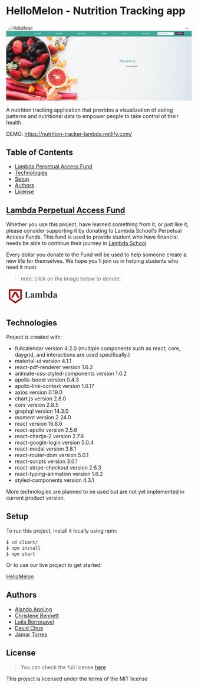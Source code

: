 # HelloMelon - Nutrition Tracking app

<p align="center">
  <img alt="HelloMelon homepage" src="https://github.com/labspt3-nutrition-tracker/nutrition-tracker-FE/blob/david-chua/client/readme_images/helloMelon_home.png">
</p>

A nutrition tracking application that provides a visualization of eating patterns and nutritional data to empower people to take control of their health.

DEMO: https://nutrition-tracker-lambda.netlify.com/

## Table of Contents

* [Lambda Perpetual Access Fund](#Lambda-Perpetual-Access-Fund)
* [Technologies](#Technologies)
* [Setup](#Setup)
* [Authors](#Authors)
* [License](#License)

## [Lambda Perpetual Access Fund](https://lambdapaf.org/)

Whether you use this project, have learned something from it, or just like it, please consider supporting it by donating to Lambda School's Perpetual Access Funds. This fund is used to provide student who have financial needs be able to continue their journey in [Lambda School](https://lambdaschool.com/)

Every dollar you donate to the Fund will be used to help someone create a new life for themselves. We hope you'll join us in helping students who need it most.

> note: click on the image below to donate:

[![button](https://github.com/labspt3-nutrition-tracker/nutrition-tracker-BE/blob/david-chua/Images/Lambda%20School.png)](https://lambdapaf.org/)

## Technologies

Project is created with:
  * fullcalendar version 4.2.0 (multiple components such as react, core, daygrid, and interactions are used specifically.)
  * material-ui version 4.1.1
  * react-pdf-renderer version 1.6.2
  * animate-css-styled-components version 1.0.2
  * apollo-boost version 0.4.3
  * apollo-link-context version 1.0.17
  * axios version 0.19.0
  * chart.js version 2.8.0
  * cors version 2.8.5
  * graphql version 14.3.0
  * moment version 2.24.0
  * react version 16.8.6
  * react-apollo version 2.5.6
  * react-chartjs-2 version 2.7.6
  * react-google-login version 5.0.4
  * react-modal version 3.8.1
  * react-router-dom version 5.0.1
  * react-scripts version 3.0.1
  * react-stripe-checkout version 2.6.3
  * react-typing-animation version 1.6.2
  * styled-components version 4.3.1

More technologies are planned to be used but are not yet implemented in current product version.

## Setup

To run this project, install it locally using npm:

    $ cd client/
    $ npm install
    $ npm start

Or to use our live project to get started:

[HelloMelon](https://nutrition-tracker-lambda.netlify.com/)

## Authors

* [Alando Appling](https://github.com/Landoooooo)
* [Christene Bennett](https://github.com/christenebennett)
* [Leila Berrouayel](https://github.com/leila100)
* [David Chua](https://github.com/david-chua)
* [Jamar Torres](https://github.com/jrizza88)

## License

> You can check the full license [here](https://github.com/labspt3-nutrition-tracker/nutrition-tracker-FE/blob/master/LICENSE)

This project is licensed under the terms of the MIT license
